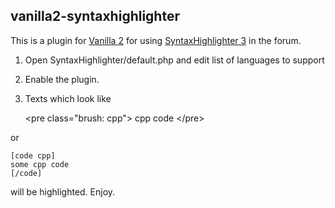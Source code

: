 ## vanilla2-syntaxhighlighter

This is a plugin for [Vanilla 2](http://vanillaforums.org) for using [SyntaxHighlighter 3](http://alexgorbatchev.com/SyntaxHighlighter/) in the forum.

1. Open SyntaxHighlighter/default.php and edit list of languages to support
2. Enable the plugin.
3. Texts which look like

    &lt;pre class="brush: cpp"&gt;
    cpp code
    &lt;/pre&gt;

or

    [code cpp]
    some cpp code
    [/code]

will be highlighted. Enjoy.
